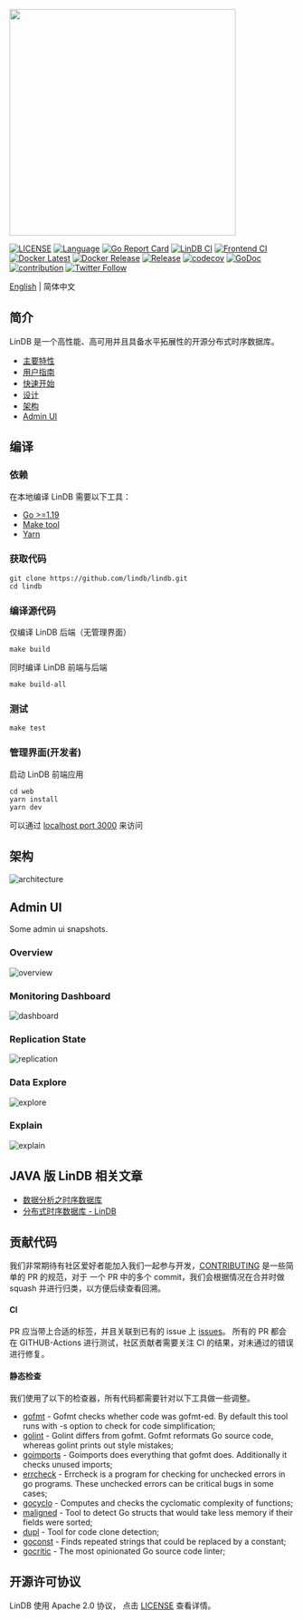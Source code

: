 <p align="left">
    <img width="400" src="https://github.com/lindb/lindb/wiki/images/readme/lindb_logo.png">
</p>

[![LICENSE](https://img.shields.io/github/license/lindb/lindb)](https://github.com/lindb/lindb/blob/main/LICENSE)
[![Language](https://img.shields.io/badge/Language-Go-blue.svg)](https://golang.org/)
[![Go Report Card](https://goreportcard.com/badge/github.com/lindb/lindb)](https://goreportcard.com/report/github.com/lindb/lindb)
[![LinDB CI](https://github.com/lindb/lindb/actions/workflows/lind.yml/badge.svg)](https://github.com/lindb/lindb/actions/workflows/lind.yml)
[![Frontend CI](https://github.com/lindb/lindb/actions/workflows/frontend.yml/badge.svg)](https://github.com/lindb/lindb/actions/workflows/frontend.yml)
[![Docker Latest](https://github.com/lindb/lindb/actions/workflows/docker-latest.yml/badge.svg)](https://github.com/lindb/lindb/actions/workflows/docker-latest.yml)
[![Docker Release](https://github.com/lindb/lindb/actions/workflows/docker-release.yml/badge.svg)](https://github.com/lindb/lindb/actions/workflows/docker-release.yml)
[![Release](https://github.com/lindb/lindb/actions/workflows/release.yml/badge.svg)](https://github.com/lindb/lindb/actions/workflows/release.yml)
[![codecov](https://codecov.io/gh/lindb/lindb/branch/main/graph/badge.svg)](https://codecov.io/gh/lindb/lindb)
[![GoDoc](https://img.shields.io/badge/Godoc-reference-blue.svg)](https://godoc.org/github.com/lindb/lindb)
[![contribution](https://img.shields.io/badge/contributions-welcome-brightgreen.svg?style=flat)](CONTRIBUTING.md)
[![Twitter Follow](https://img.shields.io/twitter/follow/lindb_io?style=social)](https://twitter.com/intent/follow?screen_name=lindb_io)

[English](./README.md) | 简体中文

## 简介

LinDB 是一个高性能、高可用并且具备水平拓展性的开源分布式时序数据库。

- [主要特性](https://lindb.io/zh/guide/introduction.html#主要特性)
- [用户指南](https://lindb.io/zh/guide/introduction.html)
- [快速开始](https://lindb.io/zh/guide/get-started.html)
- [设计](https://lindb.io/zh/design/architecture.html)
- [架构](#架构)
- [Admin UI](#admin-ui)

## 编译

### 依赖

在本地编译 LinDB 需要以下工具：
- [Go >=1.19](https://golang.org/doc/install)
- [Make tool](https://www.gnu.org/software/make/)
- [Yarn](https://classic.yarnpkg.com/en/docs/install)

### 获取代码

```
git clone https://github.com/lindb/lindb.git
cd lindb
```

### 编译源代码

仅编译 LinDB 后端（无管理界面）

```
make build
```

同时编译 LinDB 前端与后端

```
make build-all
```

### 测试

```
make test
```

### 管理界面(开发者)

启动 LinDB 前端应用
```
cd web
yarn install
yarn dev
```

可以通过  [localhost port 3000](http://localhost:3000/) 来访问

## 架构

![architecture](./docs/images/architecture.png)

## Admin UI

Some admin ui snapshots.

### Overview

![overview](./docs/images/overview.png)

### Monitoring Dashboard

![dashboard](./docs/images/dashboard.png)

### Replication State

![replication](./docs/images/replication_shards.png)

### Data Explore

![explore](./docs/images/data_explore.png)

### Explain

![explain](./docs/images/data_search_explain.png)

## JAVA 版 LinDB 相关文章
- [数据分析之时序数据库](https://zhuanlan.zhihu.com/p/36804890)
- [分布式时序数据库 - LinDB](https://zhuanlan.zhihu.com/p/35998778)

## 贡献代码

我们非常期待有社区爱好者能加入我们一起参与开发，[CONTRIBUTING](CONTRIBUTING.md) 是一些简单的 PR 的规范，对于 一个 PR 中的多个 commit，我们会根据情况在合并时做 squash 并进行归类，以方便后续查看回溯。

#### CI
PR 应当带上合适的标签，并且关联到已有的 issue 上 [issues](https://github.com/lindb/lindb/issues)。
所有的 PR 都会在 GITHUB-Actions 进行测试，社区贡献者需要关注 CI 的结果，对未通过的错误进行修复。

#### 静态检查
我们使用了以下的检查器，所有代码都需要针对以下工具做一些调整。

- [gofmt](https://golang.org/cmd/gofmt/) - Gofmt checks whether code was gofmt-ed. By default this tool runs with -s option to check for code simplification;
- [golint](https://github.com/golang/lint) - Golint differs from gofmt. Gofmt reformats Go source code, whereas golint prints out style mistakes;
- [goimports](https://godoc.org/golang.org/x/tools/cmd/goimports) - Goimports does everything that gofmt does. Additionally it checks unused imports;
- [errcheck](https://github.com/kisielk/errcheck) - Errcheck is a program for checking for unchecked errors in go programs. These unchecked errors can be critical bugs in some cases;
- [gocyclo](https://github.com/alecthomas/gocyclo) - Computes and checks the cyclomatic complexity of functions;
- [maligned](https://github.com/mdempsky/maligned) - Tool to detect Go structs that would take less memory if their fields were sorted;
- [dupl](https://github.com/mibk/dupl) - Tool for code clone detection;
- [goconst](https://github.com/jgautheron/goconst) - Finds repeated strings that could be replaced by a constant;
- [gocritic](https://github.com/go-critic/go-critic) - The most opinionated Go source code linter;

## 开源许可协议

LinDB 使用 Apache 2.0 协议， 点击 [LICENSE](LICENSE) 查看详情。


